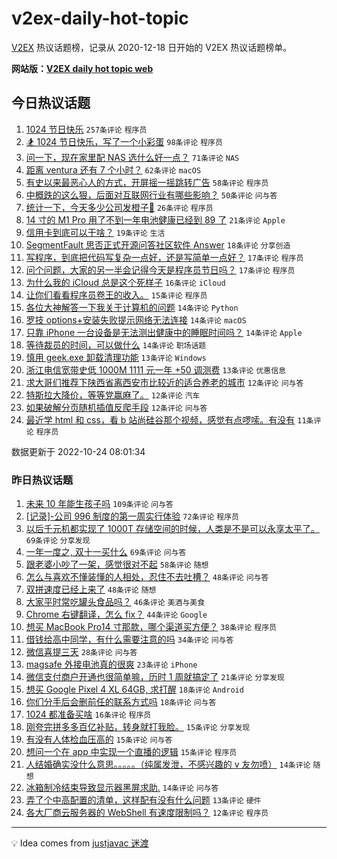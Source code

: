 # v2ex-daily-hot-topic

[V2EX](https://www.v2ex.com/) 热议话题榜，记录从 2020-12-18 日开始的 V2EX 热议话题榜单。

**网站版：[V2EX daily hot topic web](https://boojack.github.io/v2ex-daily-hot-topic-web/)**

## 今日热议话题

<!-- TODAY BEGIN -->

1. [1024 节日快乐](https://www.v2ex.com/t/889235) `257条评论` `程序员`
1. [🏂 1024 节日快乐，写了一个小彩蛋](https://www.v2ex.com/t/889241) `98条评论` `程序员`
1. [问一下，现在家里配 NAS 选什么好一点？](https://www.v2ex.com/t/889287) `71条评论` `NAS`
1. [距离 ventura 还有 7 个小时？](https://www.v2ex.com/t/889234) `62条评论` `macOS`
1. [有史以来最恶心人的方式，开屏摇一摇跳转广告](https://www.v2ex.com/t/889339) `58条评论` `程序员`
1. [中概跌的这么狠，后面对互联网行业有哪些影响？](https://www.v2ex.com/t/889320) `50条评论` `问与答`
1. [统计一下，今天多少公司发橙子🤣](https://www.v2ex.com/t/889376) `26条评论` `程序员`
1. [14 寸的 M1 Pro 用了不到一年电池健康已经到 89 了](https://www.v2ex.com/t/889342) `21条评论` `Apple`
1. [信用卡到底可以干啥？](https://www.v2ex.com/t/889399) `19条评论` `生活`
1. [SegmentFault 思否正式开源问答社区软件 Answer](https://www.v2ex.com/t/889331) `18条评论` `分享创造`
1. [写程序，到底把代码写复杂一点好，还是写简单一点好？](https://www.v2ex.com/t/889335) `17条评论` `程序员`
1. [问个问题，大家的另一半会记得今天是程序员节日吗？](https://www.v2ex.com/t/889249) `17条评论` `程序员`
1. [为什么我的 iCloud 总是这个死样子](https://www.v2ex.com/t/889328) `16条评论` `iCloud`
1. [让你们看看程序员卷王的收入。](https://www.v2ex.com/t/889386) `15条评论` `程序员`
1. [各位大神解答一下我关于计算机的问题](https://www.v2ex.com/t/889369) `14条评论` `Python`
1. [罗技 options+安装失败提示网络无法连接](https://www.v2ex.com/t/889365) `14条评论` `macOS`
1. [只靠 iPhone 一台设备是无法测出健康中的睡眠时间吗？](https://www.v2ex.com/t/889252) `14条评论` `Apple`
1. [等待裁员的时间，可以做什么](https://www.v2ex.com/t/889244) `14条评论` `职场话题`
1. [慎用 geek.exe 卸载清理功能](https://www.v2ex.com/t/889367) `13条评论` `Windows`
1. [浙江电信宽带史低 1000M 1111 元一年 +50 调测费](https://www.v2ex.com/t/889314) `13条评论` `优惠信息`
1. [求大哥们推荐下陕西省离西安市比较近的适合养老的城市](https://www.v2ex.com/t/889299) `12条评论` `问与答`
1. [特斯拉大降价，等等党赢麻了。](https://www.v2ex.com/t/889257) `12条评论` `汽车`
1. [如果破解分页随机插值反爬手段](https://www.v2ex.com/t/889246) `12条评论` `问与答`
1. [最近学 html 和 css，看 b 站尚硅谷那个视频，感觉有点啰嗦。有没有](https://www.v2ex.com/t/889389) `11条评论` `程序员`

数据更新于 2022-10-24 08:01:34

<!-- TODAY END -->

### 昨日热议话题

<!-- YESTERDAY BEGIN -->

1. [未来 10 年能生孩子吗](https://www.v2ex.com/t/889097) `109条评论` `问与答`
1. [[记录]-公司 996 制度的第一周实行体验](https://www.v2ex.com/t/889052) `72条评论` `程序员`
1. [以后千元机都实现了 1000T 存储空间的时候，人类是不是可以永享太平了。](https://www.v2ex.com/t/889045) `69条评论` `分享发现`
1. [一年一度之, 双十一买什么](https://www.v2ex.com/t/889047) `69条评论` `问与答`
1. [跟老婆小吵了一架，感觉很对不起](https://www.v2ex.com/t/889129) `58条评论` `随想`
1. [怎么与喜欢不懂装懂的人相处，忍住不去吐槽？](https://www.v2ex.com/t/889093) `48条评论` `问与答`
1. [双拼速度已经上来了](https://www.v2ex.com/t/889066) `48条评论` `随想`
1. [大家平时常吃罐头食品吗？](https://www.v2ex.com/t/889072) `46条评论` `美酒与美食`
1. [Chrome 右键翻译，怎么 fix？](https://www.v2ex.com/t/889119) `44条评论` `Google`
1. [想买 MacBook Pro14 寸那款，哪个渠道买方便？](https://www.v2ex.com/t/889064) `38条评论` `程序员`
1. [借钱给高中同学，有什么需要注意的吗](https://www.v2ex.com/t/889202) `34条评论` `问与答`
1. [微信喜提三天](https://www.v2ex.com/t/889194) `28条评论` `问与答`
1. [magsafe 外接电池真的很爽](https://www.v2ex.com/t/889104) `23条评论` `iPhone`
1. [微信支付商户开通也很简单嘛，历时 1 周就搞定了](https://www.v2ex.com/t/889123) `21条评论` `分享发现`
1. [想买 Google Pixel 4 XL 64GB, 求打醒](https://www.v2ex.com/t/889149) `18条评论` `Android`
1. [你们分手后会删前任的联系方式吗](https://www.v2ex.com/t/889126) `18条评论` `问与答`
1. [1024 都准备买啥](https://www.v2ex.com/t/889089) `16条评论` `程序员`
1. [刚夸完拼多多百亿补贴，转身就打我脸。](https://www.v2ex.com/t/889127) `15条评论` `分享发现`
1. [有没有人体检血压高的](https://www.v2ex.com/t/889063) `15条评论` `问与答`
1. [想问一个在 app 中实现一个直播的逻辑](https://www.v2ex.com/t/889056) `15条评论` `程序员`
1. [人结婚确实没什么意思。。。。。（纯属发泄，不感兴趣的 v 友勿喷）](https://www.v2ex.com/t/889218) `14条评论` `随想`
1. [冰箱制冷结束导致显示器黑屏求助.](https://www.v2ex.com/t/889144) `14条评论` `问与答`
1. [弄了个中高配置的清单，这样配有没有什么问题](https://www.v2ex.com/t/889069) `13条评论` `硬件`
1. [各大厂商云服务器的 WebShell 有速度限制吗？](https://www.v2ex.com/t/889146) `12条评论` `程序员`

<!-- YESTERDAY END -->

---

💡 Idea comes from [justjavac 迷渡](https://github.com/justjavac/)
